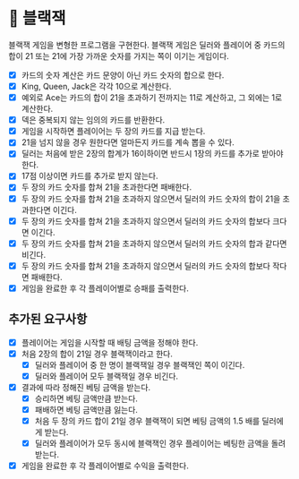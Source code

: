 # 🚀 블랙잭

블랙잭 게임을 변형한 프로그램을 구현한다. 블랙잭 게임은 딜러와 플레이어 중 카드의 합이 21 또는 21에 가장 가까운 숫자를 가지는 쪽이 이기는 게임이다.

- [x] 카드의 숫자 계산은 카드 문양이 아닌 카드 숫자의 합으로 한다.
- [x] King, Queen, Jack은 각각 10으로 계산한다.
- [x] 예외로 Ace는 카드의 합이 21을 초과하기 전까지는 11로 계산하고, 그 외에는 1로 계산한다.
- [x] 덱은 중복되지 않는 임의의 카드를 반환한다.
- [x] 게임을 시작하면 플레이어는 두 장의 카드를 지급 받는다.
- [x] 21을 넘지 않을 경우 원한다면 얼마든지 카드를 계속 뽑을 수 있다.
- [x] 딜러는 처음에 받은 2장의 합계가 16이하이면 반드시 1장의 카드를 추가로 받아야 한다.
- [x] 17점 이상이면 카드를 추가로 받지 않는다.
- [x] 두 장의 카드 숫자를 합쳐 21을 초과한다면 패배한다.
- [x] 두 장의 카드 숫자를 합쳐 21을 초과하지 않으면서 딜러의 카드 숫자의 합이 21을 초과한다면 이긴다.
- [x] 두 장의 카드 숫자를 합쳐 21을 초과하지 않으면서 딜러의 카드 숫자의 합보다 크다면 이긴다.
- [x] 두 장의 카드 숫자를 합쳐 21을 초과하지 않으면서 딜러의 카드 숫자의 합과 같다면 비긴다.
- [x] 두 장의 카드 숫자를 합쳐 21을 초과하지 않으면서 딜러의 카드 숫자의 합보다 작다면 패배한다.
- [x] 게임을 완료한 후 각 플레이어별로 승패를 출력한다.

## 추가된 요구사항

- [x] 플레이어는 게임을 시작할 때 배팅 금액을 정해야 한다.
- [x] 처음 2장의 합이 21일 경우 블랙잭이라고 한다.
  - [x] 딜러와 플레이어 중 한 명이 블랙잭일 경우 블랙잭인 쪽이 이긴다.
  - [x] 딜러와 플레이어 모두 블랙잭일 경우 비긴다.
- [x] 결과에 따라 정해진 베팅 금액을 받는다.
    - [x] 승리하면 베팅 금액만큼 받는다.
    - [x] 패배하면 베팅 금액만큼 잃는다.
    - [x] 처음 두 장의 카드 합이 21일 경우 블랙잭이 되면 베팅 금액의 1.5 배를 딜러에게 받는다.
    - [x] 딜러와 플레이어가 모두 동시에 블랙잭인 경우 플레이어는 베팅한 금액을 돌려받는다.
- [x] 게임을 완료한 후 각 플레이어별로 수익을 출력한다.
